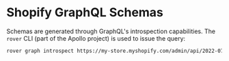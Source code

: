 # Shopify GraphQL Schemas

Schemas are generated through GraphQL's introspection capabilities. The `rover` CLI (part of the Apollo project) is used to issue the query:

```sh
rover graph introspect https://my-store.myshopify.com/admin/api/2022-07/graphql.json --header "X-Shopify-Access-Token: <access-token>" > admin/2022-07.graphql
```
